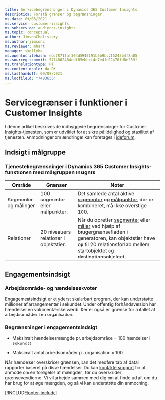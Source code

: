 ```yaml
---
title: Servicebegrænsninger i Dynamics 365 Customer Insights
description: Forstå grænser og begrænsninger.
ms.date: 09/03/2021
ms.service: customer-insights
ms.subservice: audience-insights
ms.topic: conceptual
author: JimsonChalissery
ms.author: jimsonc
ms.reviewer: mhart
manager: shellyha
ms.openlocfilehash: eba7871faf304d5945191b5b9bc215243b4f8a05
ms.sourcegitcommit: 5704002484cdf85ebbcf4e7e4fd12470fd8e259f
ms.translationtype: HT
ms.contentlocale: da-DK
ms.lasthandoff: 09/08/2021
ms.locfileid: "7483655"
---
```

# <a name="service-limits-in-customer-insights-capabilities"></a>Servicegrænser i funktioner i Customer Insights

I denne artikel beskrives de indbyggede begrænsninger for Customer Insights-tjenesten, som er udviklet for at sikre pålidelighed og stabilitet af tjenesten. Anmodninger om ændringer kan foretages i [ideforum](https://go.microsoft.com/fwlink/?linkid=2074172). 

## <a name="audience-insights"></a>Indsigt i målgruppe

### <a name="service-limits-in-dynamics-365-customer-insights-audience-insights-capability"></a>Tjenestebegrænsninger i Dynamics 365 Customer Insights-funktionen med målgruppen Insights

| Område  | Grænser  | Noter |
|-------------|---------------------------------------------------------------------|---------------------------------------------------------------------|
| Segmenter og målinger | 100 segmenter eller målpunkter. | Det samlede antal aktive [segmenter](audience-insights/segments.md) og [målpunkter](audience-insights/measures.md), der er kombineret, må ikke overstige 100.  |
| Relationer | 20 niveauers relationer i objektstier. | Når du opretter [segmenter](audience-insights/segments.md) eller [måler](audience-insights/measures.md) ved hjælp af brugergrænsefladen i generatoren, kan objektstier have op til 20 relationsforløb mellem startobjektet og destinationsobjektet.  |


## <a name="engagement-insights"></a>Engagementsindsigt

### <a name="workspace-and-event-quotas"></a>Arbejdsområde- og hændelseskvoter

Engagementsindsigt er et yderst skalerbart program, der kan understøtte millioner af arrangementer i sekundet. Under offentlig forhåndsversion har hændelser en volumentærskelværdi. Der er også en grænse for antallet af arbejdsområder i en organisation.

### <a name="engagement-insights-limits"></a>Begrænsninger i engagementsindsigt

- Maksimalt hændelsesmængde pr. arbejdsområde = 100 hændelser i sekundet

- Maksimalt antal arbejdsområder pr. organisation = 100

Når hændelser overskrider grænsen, kan det medføre tab af data i rapporter baseret på disse hændelser. Du kan [kontakte support](https://go.microsoft.com/fwlink/?linkid=2145734) for at anmode om en forøgelse af mængden, før du overskrider grænseværdierne. Vi vil arbejde sammen med dig om at finde ud af, om du har brug for at øge mængden, og så vi kan understøtte din anmodning.


[!INCLUDE[footer-include](includes/footer-banner.md)]